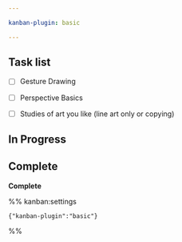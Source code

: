 ```yaml
---

kanban-plugin: basic

---
```


## Task list

- [ ] Gesture Drawing
- [ ] Perspective Basics
- [ ] Studies of art you like (line art only or copying)


## In Progress



## Complete

**Complete**




%% kanban:settings
```
{"kanban-plugin":"basic"}
```
%%